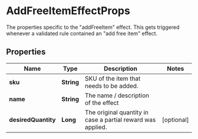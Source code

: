 

# AddFreeItemEffectProps

The properties specific to the \"addFreeItem\" effect. This gets triggered whenever a validated rule contained an \"add free item\" effect.
## Properties

Name | Type | Description | Notes
------------ | ------------- | ------------- | -------------
**sku** | **String** | SKU of the item that needs to be added. | 
**name** | **String** | The name / description of the effect | 
**desiredQuantity** | **Long** | The original quantity in case a partial reward was applied. |  [optional]



